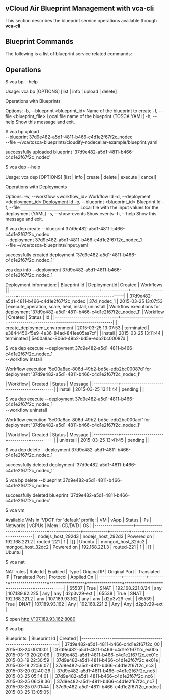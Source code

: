 vCloud Air Blueprint Management with vca-cli
-------------------------------------------

This section describes the blueprint service operations available through **vca-cli**

Blueprint Commands
-------------------

The following is a list of blueprint service related commands:

Operations
-------------------

$ vca bp --help

Usage: vca bp [OPTIONS] [list | info | upload | delete]

  Operations with Blueprints

Options:
  -b, --blueprint <blueprint_id>  Name of the blueprint to create
  -f, --file <blueprint_file>     Local file name of the blueprint (TOSCA YAML)
  -h, --help                      Show this message and exit.

$ vca bp upload \
	--blueprint 37d9e482-a5d1-4811-b466-c4d1e2f67f2c_nodec \
 	--file ~/vca/tosca-blueprints/cloudify-nodecellar-example/blueprint.yaml

successfully uploaded blueprint '37d9e482-a5d1-4811-b466-c4d1e2f67f2c_nodec'

$ vca dep --help

Usage: vca dep [OPTIONS] [list | info | create | delete | execute | cancel]

  Operations with Deployments

Options:
  -w, --workflow <workflow_id>    Workflow Id
  -d, --deployment <deployment_id>
                                  Deployment Id
  -b, --blueprint <blueprint_id>  Blueprint Id
  -f, --file <input file>         Local file with the input values for the
                                  deployment (YAML)
  -s, --show-events               Show events
  -h, --help                      Show this message and exit.

$ vca dep create --blueprint 37d9e482-a5d1-4811-b466-c4d1e2f67f2c_nodec \
	--deployment 37d9e482-a5d1-4811-b466-c4d1e2f67f2c_nodec_1 \
	--file ~/vca/tosca-blueprints/input.yaml

successfully created deployment '37d9e482-a5d1-4811-b466-c4d1e2f67f2c_nodec_1'

vca dep info --deployment 37d9e482-a5d1-4811-b466-c4d1e2f67f2c_nodec_1

Deployment information:
| Blueprint Id                               | DeploymentId| Created             | Workflows                                          |
|--------------------------------------------+-------------+---------------------+----------------------------------------------------|
| 37d9e482-a5d1-4811-b466-c4d1e2f67f2c_nodec | 37d_nodec_1 | 2015-03-25 13:07:53 | execute_operation, scale, heal, install, uninstall |
Workflow executions for deployment '37d9e482-a5d1-4811-b466-c4d1e2f67f2c_nodec_1'
| Workflow                      | Created             | Status     | Id                                   |
|-------------------------------+---------------------+------------+--------------------------------------|
| create_deployment_environment | 2015-03-25 13:07:53 | terminated | e3844450-f5e9-4e36-84ad-841ee05aa7cf |
| install                       | 2015-03-25 13:11:44 | terminated | 5e00a8ac-806d-49b2-bd5e-edb2bc00087d |

$ vca dep execute --deployment 37d9e482-a5d1-4811-b466-c4d1e2f67f2c_nodec_1 \
	--workflow install

Workflow execution '5e00a8ac-806d-49b2-bd5e-edb2bc00087d' for deployment '37d9e482-a5d1-4811-b466-c4d1e2f67f2c_nodec_1’

| Workflow   | Created             | Status   | Message   |
|------------+---------------------+----------+-----------|
| install    | 2015-03-25 13:11:44 | pending  |           |

$ vca dep execute --deployment 37d9e482-a5d1-4811-b466-c4d1e2f67f2c_nodec_1 \
	--workflow uninstall

Workflow execution '5e00a8ac-806d-49b2-bd5e-edb2bc000acf' for deployment '37d9e482-a5d1-4811-b466-c4d1e2f67f2c_nodec_1’

| Workflow   | Created             | Status   | Message   |
|------------+---------------------+----------+-----------|
| uninstall  | 2015-03-25 13:41:45 | pending  |           |

$ vca dep delete --deployment 37d9e482-a5d1-4811-b466-c4d1e2f67f2c_nodec_1

successfully deleted deployment '37d9e482-a5d1-4811-b466-c4d1e2f67f2c_nodec_1'

$ vca bp delete --blueprint 37d9e482-a5d1-4811-b466-c4d1e2f67f2c_nodec

successfully deleted blueprint '37d9e482-a5d1-4811-b466-c4d1e2f67f2c_nodec'

$ vca vm

Available VMs in 'VDC1' for 'default' profile:
| VM                | vApp              | Status      | IPs           | Networks   |   vCPUs | Mem | CD/DVD   | OS        |
|-------------------+-------------------+-------------+---------------+------------+---------+-----+----------+-----------|
| nodejs_host_292d3 | nodejs_host_292d3 | Powered on  | 192.168.221.2 | routed-221 |       1 |     | []       | Ubuntu    |
| mongod_host_32dc2 | mongod_host_32dc2 | Powered on  | 192.168.221.3 | routed-221 |       1 |     | []       | Ubuntu    |

$ vca nat

NAT rules
|   Rule Id | Enabled   | Type   | Original IP      | Original Port   | Translated IP   | Translated Port   | Protocol   | Applied On   |
|-----------+-----------+--------+------------------+-----------------+-----------------+-------------------+------------+--------------|
|     65537 | True      | SNAT   | 192.168.221.0/24 | any             | 107.189.92.225  | any               | any        | d2p3v29-ext  |
|     65538 | True      | SNAT   | 192.168.221.2    | any             | 107.189.93.162  | any               | any        | d2p3v29-ext  |
|     65539 | True      | DNAT   | 107.189.93.162   | Any             | 192.168.221.2   | Any               | Any        | d2p3v29-ext  |

$ open http://107.189.93.162:8080

$ vca bp

Blueprints:
| Blueprint Id                               | Created             |
|--------------------------------------------+---------------------|
| 37d9e482-a5d1-4811-b466-c4d1e2f67f2c_00    | 2015-03-24 00:10:01 |
| 37d9e482-a5d1-4811-b466-c4d1e2f67f2c_ex00a | 2015-03-19 20:20:06 |
| 37d9e482-a5d1-4811-b466-c4d1e2f67f2c_ex01c | 2015-03-19 22:30:59 |
| 37d9e482-a5d1-4811-b466-c4d1e2f67f2c_ex01e | 2015-03-19 22:56:07 |
| 37d9e482-a5d1-4811-b466-c4d1e2f67f2c_nc3   | 2015-03-20 02:40:26 |
| 37d9e482-a5d1-4811-b466-c4d1e2f67f2c_nc5   | 2015-03-25 05:14:01 |
| 37d9e482-a5d1-4811-b466-c4d1e2f67f2c_nc6   | 2015-03-25 06:38:36 |
| 37d9e482-a5d1-4811-b466-c4d1e2f67f2c_nc7   | 2015-03-25 07:01:44 |
| 37d9e482-a5d1-4811-b466-c4d1e2f67f2c_nodec | 2015-03-25 13:05:05 |


